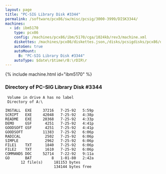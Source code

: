 ```yaml
---
layout: page
title: "PC-SIG Library Disk #3344"
permalink: /software/pcx86/sw/misc/pcsig/3000-3999/DISK3344/
machines:
  - id: ibm5170
    type: pcx86
    config: /machines/pcx86/ibm/5170/cga/1024kb/rev3/machine.xml
    diskettes: /machines/pcx86/diskettes.json,/disks/pcsigdisks/pcx86/diskettes.json
    autoGen: true
    autoMount:
      B: "PC-SIG Library Disk #3344"
    autoType: $date\r$time\rB:\rDIR\r
---
```


{% include machine.html id="ibm5170" %}

### Directory of PC-SIG Library Disk #3344

     Volume in drive A has no label
     Directory of A:\

    INSTALL  EXE     37216   7-25-92   5:59p
    SCRIPT   EXE     42048   7-25-92   4:38p
    README   EXE     20368   7-25-92   4:33p
    DEMO     GSF      4251   7-25-92   4:41p
    GOODSOFT GSF      4251   7-25-92   4:41p
    GOODSOFT         11383   7-25-92   6:06p
    RADICAL           2502   7-25-92   6:06p
    SIMPLE            2962   7-25-92   6:06p
    FILE1    TXT      1840   7-25-92   6:06p
    FILE2    TXT      1610   7-25-92   6:06p
    COMMANDS DOC     52714   7-22-92   9:11a
    GO       BAT         8   1-01-80   2:42a
           12 file(s)     181153 bytes
                          134144 bytes free

